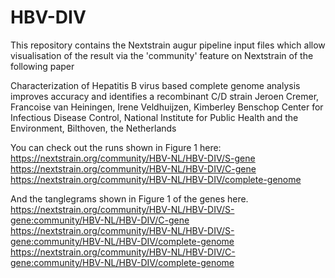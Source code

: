 # HBV-DIV

This repository contains the Nextstrain augur pipeline input files which allow visualisation of the result via the 'community' feature on Nextstrain of the following paper

Characterization of Hepatitis B virus based complete genome analysis improves accuracy and identifies a recombinant C/D strain
Jeroen Cremer, Francoise van Heiningen, Irene Veldhuijzen, Kimberley Benschop
Center for Infectious Disease Control, National Institute for Public Health and the Environment, Bilthoven, the Netherlands   

You can check out the runs shown in Figure 1 here: 
https://nextstrain.org/community/HBV-NL/HBV-DIV/S-gene
https://nextstrain.org/community/HBV-NL/HBV-DIV/C-gene
https://nextstrain.org/community/HBV-NL/HBV-DIV/complete-genome

And the tanglegrams shown in Figure 1 of the genes here.
https://nextstrain.org/community/HBV-NL/HBV-DIV/S-gene:community/HBV-NL/HBV-DIV/C-gene
https://nextstrain.org/community/HBV-NL/HBV-DIV/S-gene:community/HBV-NL/HBV-DIV/complete-genome
https://nextstrain.org/community/HBV-NL/HBV-DIV/C-gene:community/HBV-NL/HBV-DIV/complete-genome


